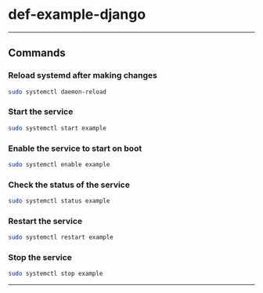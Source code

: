 # def-example-django

___  
## Commands  

### Reload systemd after making changes  
```bash
sudo systemctl daemon-reload  
```  
### Start the service  
```bash
sudo systemctl start example  
```  
### Enable the service to start on boot  
```bash
sudo systemctl enable example  
``` 
### Check the status of the service  
```bash
sudo systemctl status example  
```  
### Restart the service  
```bash
sudo systemctl restart example  
```    
### Stop the service  
```bash
sudo systemctl stop example  
```  
___
